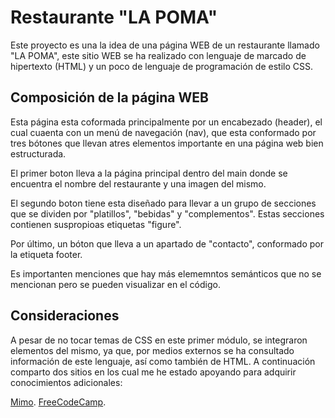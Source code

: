 # Restaurante "LA POMA"

Este proyecto es una la idea de una página WEB de un restaurante llamado "LA POMA", este sitio WEB se ha realizado con lenguaje de marcado de hipertexto (HTML) y un poco de lenguaje de programación de estilo CSS.

## Composición de la página WEB

Esta página esta coformada principalmente por un encabezado (header), el cual cuaenta con un menú de navegación (nav), que esta conformado por tres bótones que llevan atres elementos importante en una página web bien estructurada. 

El primer boton lleva a la página principal dentro del main donde se encuentra el nombre del restaurante y una imagen del mismo. 

El segundo boton tiene esta diseñado para llevar a un grupo de secciones que se dividen por "platillos", "bebidas" y "complementos". Estas secciones contienen suspropioas etiquetas "figure".

Por último, un bóton que lleva a un apartado de "contacto", conformado por la etiqueta footer.

Es importanten menciones que hay más elememntos semánticos que no se mencionan pero se pueden visualizar en el código.

## Consideraciones

A pesar de no tocar temas de CSS en este primer módulo, se integraron elementos del mismo, ya que, por medios externos se ha consultado información de este lenguaje, así como también de HTML. A continuación comparto dos sitios en los cual me he estado apoyando para adquirir conocimientos adicionales:

 [Mimo](https://mimo.org/web/).
 [FreeCodeCamp](https://www.freecodecamp.org/).